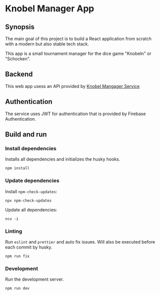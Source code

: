 # Knobel Manager App

## Synopsis

The main goal of this project is to build a React application from scratch with a modern but also stable tech stack.

This app is a small tournament manager for the dice game "Knobeln" or "Schocken".

## Backend

This web app usess an API provided by [Knobel Mangager Service](https://github.com/henok321/knobel-manager-service)

## Authentication

The service uses JWT for authentication that is provided by Firebase Authentication.

## Build and run

### Install dependencies

Installs all dependencies and initializes the husky hooks.

```shell
npm install
```

### Update dependencies

Install `npm-check-updates`:

```shell
npx npm-check-updates
```

Update all dependencies:

```shell
ncu -i
```

### Linting

Run `eslint` and `prettier` and auto fix issues. Will also be executed before each commit by husky.

```shell
npm run fix
```

### Development

Run the development server.

```shell
npm run dev
```
